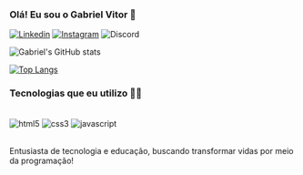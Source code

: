 ### Olá! Eu sou o Gabriel Vitor 👋

[![Linkedin](https://img.shields.io/badge/LinkedIn-0077B5?style=for-the-badge&logo=linkedin&logoColor=white)](https://www.linkedin.com/in/gabriel-vitor-cabral-86041423b/)
[![Instagram](https://img.shields.io/badge/Instagram-E4405F?style=for-the-badge&logo=instagram&logoColor=white)](https://www.instagram.com/hayai.fr/)
![Discord](https://img.shields.io/badge/@bielfast-7289DA?style=for-the-badge&logo=discord&logoColor=white)

![Gabriel's GitHub stats](https://github-readme-stats.vercel.app/api?username=gabrielvtvt&show_icons=true&theme=graywhite)

[![Top Langs](https://github-readme-stats.vercel.app/api/top-langs/?username=anuraghazra&layout=donut)](https://github.com/anuraghazra/github-readme-stats)


### Tecnologias que eu utilizo 👨‍💻

<div style="display: inline_block"><br/>
    <img align="center" alt="html5" src="https://img.shields.io/badge/HTML5-E34F26?style=for-the-badge&logo=html5&logoColor=white"> 
    <img align="center" alt="css3" src="https://img.shields.io/badge/CSS3-1572B6?style=for-the-badge&logo=css3&logoColor=white"> 
    <img align="center" alt="javascript" src="https://img.shields.io/badge/JavaScript-F7DF1E?style=for-the-badge&logo=javascript&logoColor=black"> 
</div><br/>

Entusiasta de tecnologia e educação, buscando transformar vidas por meio da programação!
